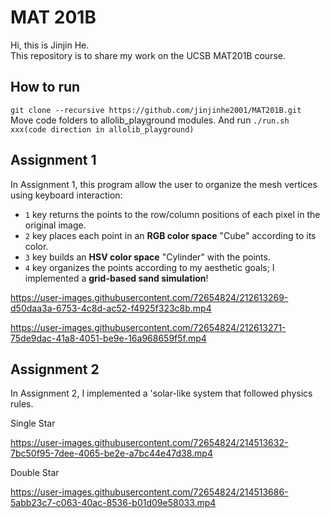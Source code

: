 # MAT 201B
Hi, this is Jinjin He.  
This repository is to share my work on the UCSB MAT201B course.
## How to run  
``git clone --recursive https://github.com/jinjinhe2001/MAT201B.git``  
Move code folders to allolib_playground modules. And run ``./run.sh xxx(code direction in allolib_playground)``
## Assignment 1
In Assignment 1, this program allow the user to organize the mesh vertices using keyboard interaction:
- `1` key returns the points to the row/column positions of each pixel in the original image.
- `2` key places each point in an **RGB color space** "Cube" according to its color.
- `3` key builds an **HSV color space** "Cylinder" with the points.
- `4` key organizes the points according to my aesthetic goals; I implemented a **grid-based sand simulation**!  


https://user-images.githubusercontent.com/72654824/212613269-d50daa3a-6753-4c8d-ac52-f4925f323c8b.mp4


https://user-images.githubusercontent.com/72654824/212613271-75de9dac-41a8-4051-be9e-16a968659f5f.mp4

## Assignment 2
In Assignment 2, I implemented a 'solar-like system that followed physics rules.  

Single Star   

https://user-images.githubusercontent.com/72654824/214513632-7bc50f95-7dee-4065-be2e-a7bc44e47d38.mp4

Double Star   

https://user-images.githubusercontent.com/72654824/214513686-5abb23c7-c063-40ac-8536-b01d09e58033.mp4
